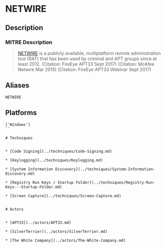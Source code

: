 
# NETWIRE

## Description

### MITRE Description

> [NETWIRE](https://attack.mitre.org/software/S0198) is a publicly available, multiplatform remote administration tool (RAT) that has been used by criminal and APT groups since at least 2012. (Citation: FireEye APT33 Sept 2017) (Citation: McAfee Netwire Mar 2015) (Citation: FireEye APT33 Webinar Sept 2017)

## Aliases

```
NETWIRE
```

## Platforms

```
['Windows']
``

# Techniques


* [Code Signing](../techniques/Code-Signing.md)

* [Keylogging](../techniques/Keylogging.md)
    
* [System Information Discovery](../techniques/System-Information-Discovery.md)
    
* [Registry Run Keys / Startup Folder](../techniques/Registry-Run-Keys---Startup-Folder.md)
    
* [Screen Capture](../techniques/Screen-Capture.md)
    

# Actors


* [APT33](../actors/APT33.md)

* [SilverTerrier](../actors/SilverTerrier.md)
    
* [The White Company](../actors/The-White-Company.md)
    
